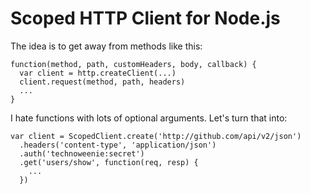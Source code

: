 # Scoped HTTP Client for Node.js

The idea is to get away from methods like this:

    function(method, path, customHeaders, body, callback) {
      var client = http.createClient(...)
      client.request(method, path, headers)
      ...
    }

I hate functions with lots of optional arguments.  Let's turn that into:

    var client = ScopedClient.create('http://github.com/api/v2/json')
      .headers('content-type', 'application/json')
      .auth('technoweenie:secret')
      .get('users/show', function(req, resp) {
        ...
      })